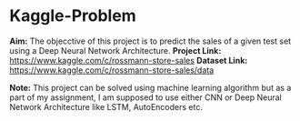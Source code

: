 # Kaggle-Problem
**Aim:** The objecctive of this project is to predict the sales of a given test set using a Deep Neural Network Architecture.
**Project Link:** https://www.kaggle.com/c/rossmann-store-sales
**Dataset Link:** https://www.kaggle.com/c/rossmann-store-sales/data

**Note:** This project can be solved using machine learning algorithm but as a part of my assignment, I am supposed to use either CNN or Deep Neural Network Architecture like LSTM, AutoEncoders etc.
